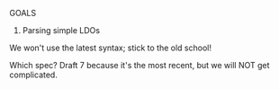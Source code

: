 GOALS

1. Parsing simple LDOs

We won't use the latest syntax; stick to the old school!

Which spec?
Draft 7 because it's the most recent, but we will NOT get complicated.

